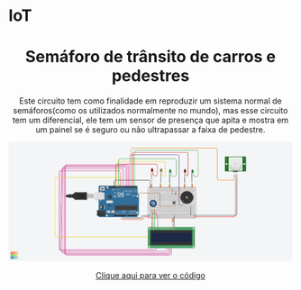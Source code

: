 # IoT

<header>
<h1>Semáforo de trânsito de carros e pedestres</h1>
  
Este circuito tem como finalidade em reproduzir um sistema normal de semáforos(como os utilizados normalmente no mundo), mas esse circuito tem um diferencial, ele tem um sensor de presença que apita e mostra em um painel se é seguro ou não ultrapassar a faixa de pedestre.
  
<img src="Circuito do semaforo.png">


<a href="Codigo do semaforo.ino">Clique aqui para ver o código</a>
